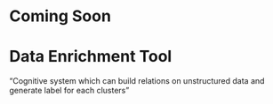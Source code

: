 # Coming Soon

# Data Enrichment Tool

“Cognitive system which can build relations on unstructured data and generate label for each clusters”

